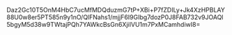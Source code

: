Daz2Gc10T5OnM4HbC7ucMfMDQduzmG7tP+XBi+P7fZDILy+Jk4XzHPBLAY88U0w8er5PT585n9y1nO/QlFNahs1/mjjF6I9GIbg7dozP0J8FAB732v9JOAQl5bgyM5d38w9TWtajPQh7YAWkcBsGn6XjiIVU1m7PxMCamhdiwI8=